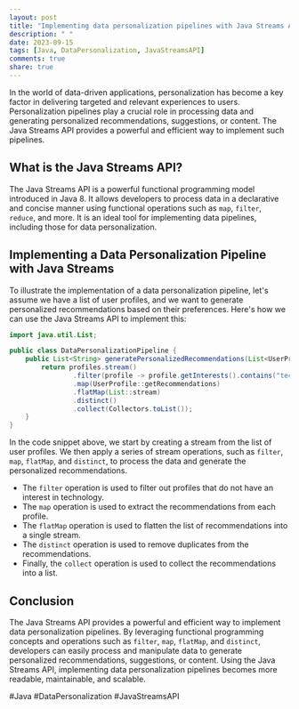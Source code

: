 ```yaml
---
layout: post
title: "Implementing data personalization pipelines with Java Streams API"
description: " "
date: 2023-09-15
tags: [Java, DataPersonalization, JavaStreamsAPI]
comments: true
share: true
---
```


In the world of data-driven applications, personalization has become a key factor in delivering targeted and relevant experiences to users. Personalization pipelines play a crucial role in processing data and generating personalized recommendations, suggestions, or content. The Java Streams API provides a powerful and efficient way to implement such pipelines. 

## What is the Java Streams API?

The Java Streams API is a powerful functional programming model introduced in Java 8. It allows developers to process data in a declarative and concise manner using functional operations such as `map`, `filter`, `reduce`, and more. It is an ideal tool for implementing data pipelines, including those for data personalization.

## Implementing a Data Personalization Pipeline with Java Streams

To illustrate the implementation of a data personalization pipeline, let's assume we have a list of user profiles, and we want to generate personalized recommendations based on their preferences. Here's how we can use the Java Streams API to implement this:

```java
import java.util.List;

public class DataPersonalizationPipeline {
    public List<String> generatePersonalizedRecommendations(List<UserProfile> profiles) {
        return profiles.stream()
                .filter(profile -> profile.getInterests().contains("technology"))    // Filter profiles with interest in technology
                .map(UserProfile::getRecommendations)                                 // Map profiles to their recommendations
                .flatMap(List::stream)                                                 // Flatten the list of recommendations
                .distinct()                                                            // Remove duplicates
                .collect(Collectors.toList());                                        // Collect recommendations into a list
    }
}
```

In the code snippet above, we start by creating a stream from the list of user profiles. We then apply a series of stream operations, such as `filter`, `map`, `flatMap`, and `distinct`, to process the data and generate the personalized recommendations.

- The `filter` operation is used to filter out profiles that do not have an interest in technology.
- The `map` operation is used to extract the recommendations from each profile.
- The `flatMap` operation is used to flatten the list of recommendations into a single stream.
- The `distinct` operation is used to remove duplicates from the recommendations.
- Finally, the `collect` operation is used to collect the recommendations into a list.

## Conclusion

The Java Streams API provides a powerful and efficient way to implement data personalization pipelines. By leveraging functional programming concepts and operations such as `filter`, `map`, `flatMap`, and `distinct`, developers can easily process and manipulate data to generate personalized recommendations, suggestions, or content. Using the Java Streams API, implementing data personalization pipelines becomes more readable, maintainable, and scalable.

#Java #DataPersonalization #JavaStreamsAPI